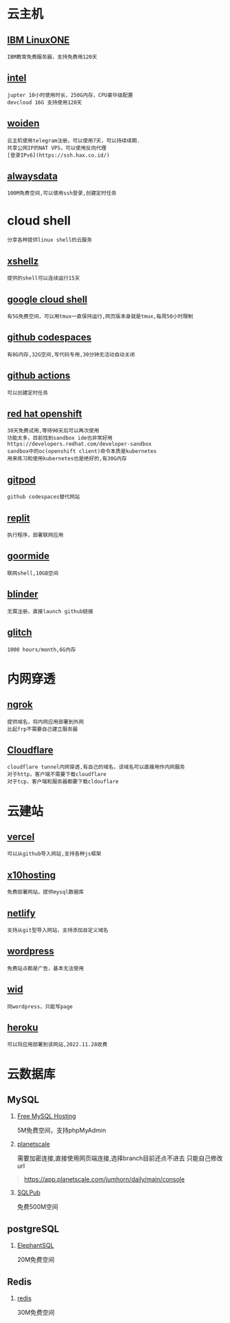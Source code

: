 # 云主机

## [IBM LinuxONE](https://linuxone.cloud.marist.edu)

	IBM教育免费服务器，支持免费用120天

## [intel](https://notebooks.edge.devcloud.intel.com/)

	jupter 10小时使用时长，250G内存，CPU豪华级配置
	devcloud 16G 支持使用120天

## [woiden](https://woiden.id/)

	云主机使用telegram注册，可以使用7天，可以持续续期.
	共享公网IP的NAT VPS，可以使用反向代理
	[登录IPv6](https://ssh.hax.co.id/)

## [alwaysdata](https://www.alwaysdata.com)

	100M免费空间,可以使用ssh登录,创建定时任务

# cloud shell
	分享各种提供linux shell的云服务

## [xshellz](https://www.xshellz.com)

	提供的shell可以连续运行15天

## [google cloud shell](https://cloud.google.com/shell)

	有5G免费空间，可以用tmux一直保持运行,网页版本身就是tmux,每周50小时限制

## [github codespaces](https://github.com/codespaces)

	有8G内存,32G空间,写代码专用,30分钟无活动自动关闭

## [github actions](github_action.md)

	可以创建定时任务

## [red hat openshift](https://console.redhat.com)

	30天免费试用,等待90天后可以再次使用
	功能太多，目前找到sandbox ide也非常好用
	https://developers.redhat.com/developer-sandbox
    sandbox中的oc(openshift client)命令本质是kubernetes
    用来练习和使用kubernetes也是绝好的,有30G内存

## [gitpod](https://www.gitpod.io)

	github codespaces替代网站

## [replit](https://replit.com/)

	执行程序，部署联网应用

## [goormide](https://ide.goorm.io)

	联网shell,10GB空间

## [blinder](https://mybinder.org/)

	无需注册，直接launch github链接

## [glitch](https://glitch.com)

	1000 hours/month,6G内存

# 内网穿透
## [ngrok](https://ngrok.com/)

	提供域名，将内网应用部署到外网
	比起frp不需要自己建立服务器

## [Cloudflare](https://www.cloudflare.com/)

	cloudflare tunnel内网穿透,有自己的域名，该域名可以直接用作内网服务
	对于http，客户端不需要下载cloudflare
	对于tcp，客户端和服务器都要下载cldouflare

# 云建站

## [vercel](https://vercel.com)

	可以从github导入网站,支持各种js框架

## [x10hosting](https://x10hosting.com)

	免费部署网站，提供mysql数据库

## [netlify](https://www.netlify.com)

	支持从git型导入网站，支持添加自定义域名

## [wordpress](https://wordpress.com)

	免费站点都是广告，基本无法使用

## [wid](https://www.wix.com)

	同wordpress，只能写page

## [heroku](https://heroku.com)

	可以将应用部署到该网站,2022.11.28收费

# 云数据库

## MySQL
1. [Free MySQL Hosting](https://www.freemysqlhosting.net)

	5M免费空间，支持phpMyAdmin

2. [planetscale](https://app.planetscale.com/)

	需要加密连接,直接使用网页端连接,选择branch目前还点不进去
	只能自己修改url

> https://app.planetscale.com/jumhorn/daily/main/console

3. [SQLPub](http://sqlpub.com)

	免费500M空间

## postgreSQL

1. [ElephantSQL](https://www.elephantsql.com/)

	20M免费空间

## Redis

1. [redis](https://redis.com/)

	30M免费空间
